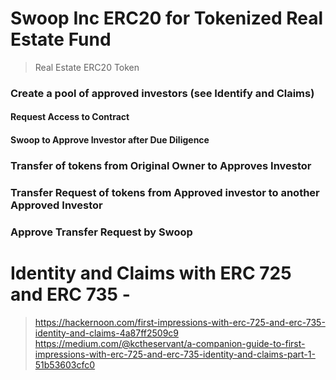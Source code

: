# Swoop Inc ERC20 for Tokenized Real Estate Fund
> Real Estate ERC20 Token
### Create a pool of approved investors (see Identify and Claims)
#### Request Access to Contract
#### Swoop to Approve Investor after Due Diligence 
### Transfer of tokens from Original Owner to Approves Investor
### Transfer Request of tokens from Approved investor to another Approved Investor
### Approve Transfer Request by Swoop

# Identity and Claims with ERC 725 and ERC 735 - 
> https://hackernoon.com/first-impressions-with-erc-725-and-erc-735-identity-and-claims-4a87ff2509c9
> https://medium.com/@kctheservant/a-companion-guide-to-first-impressions-with-erc-725-and-erc-735-identity-and-claims-part-1-51b53603cfc0

